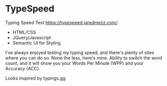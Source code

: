 # TypeSpeed
Typing Speed Test
https://typespeed.jaredmezz.com/

- HTML/CSS
- JQuery/Javascript
- Semantic UI for Styling

I've always enjoyed testing my typing speed, and there's plenty of sites where you can do so. None the less, here's mine.
Ability to switch the word count, and it will show you your Words Per Minute (WPP) and your Accuracy (ACC).

Looks inspired by typings.gg
